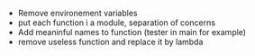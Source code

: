 - Remove environement variables
- put each function i  a module, separation of concerns 
- Add meaninful names to function (tester in main for example)
- remove useless function and replace it by lambda
